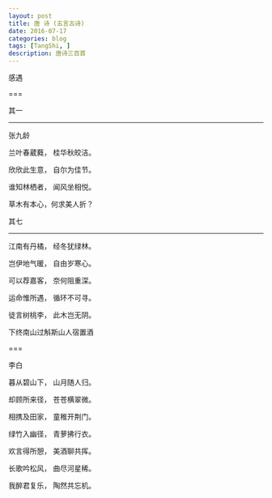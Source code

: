 ```yaml
---
layout: post
title: 唐 诗 (五言古诗)
date: 2016-07-17
categories: blog
tags: [TangShi, ]
description: 唐诗三百首
---
```


感遇

===

其一

---

张九龄

兰叶春葳蕤， 桂华秋皎洁。

欣欣此生意， 自尔为佳节。

谁知林栖者， 闻风坐相悦。

草木有本心，何求美人折？

其七

---

江南有丹橘， 经冬犹绿林。

岂伊地气暖， 自由岁寒心。

可以荐嘉客， 奈何阻重深。

运命惟所遇， 循环不可寻。

徒言树桃李， 此木岂无阴。

下终南山过斛斯山人宿置酒 
 
===

李白

暮从碧山下， 山月随人归。

却顾所来径， 苍苍横翠微。

相携及田家， 童稚开荆门。

绿竹入幽径， 青萝拂行衣。

欢言得所憩， 美酒聊共挥。

长歌吟松风， 曲尽河星稀。

我醉君复乐， 陶然共忘机。
